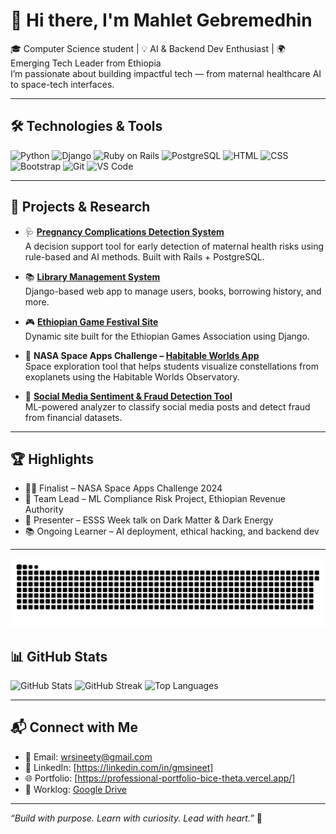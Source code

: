 # 👋 Hi there, I'm Mahlet Gebremedhin

🎓 Computer Science student | 💡 AI & Backend Dev Enthusiast | 🌍 Emerging Tech Leader from Ethiopia  
I’m passionate about building impactful tech — from maternal healthcare AI to space-tech interfaces.

---

## 🛠️ Technologies & Tools
![Python](https://img.shields.io/badge/Python-3776AB?style=for-the-badge&logo=python&logoColor=white)
![Django](https://img.shields.io/badge/Django-092E20?style=for-the-badge&logo=django&logoColor=white)
![Ruby on Rails](https://img.shields.io/badge/Rails-CC0000?style=for-the-badge&logo=ruby-on-rails&logoColor=white)
![PostgreSQL](https://img.shields.io/badge/PostgreSQL-316192?style=for-the-badge&logo=postgresql&logoColor=white)
![HTML](https://img.shields.io/badge/HTML5-E34F26?style=for-the-badge&logo=html5&logoColor=white)
![CSS](https://img.shields.io/badge/CSS3-1572B6?style=for-the-badge&logo=css3&logoColor=white)
![Bootstrap](https://img.shields.io/badge/Bootstrap-7952B3?style=for-the-badge&logo=bootstrap&logoColor=white)
![Git](https://img.shields.io/badge/Git-F05032?style=for-the-badge&logo=git&logoColor=white)
![VS Code](https://img.shields.io/badge/VS%20Code-007ACC?style=for-the-badge&logo=visual-studio-code&logoColor=white)

---

## 📌 Projects & Research
- 🩺 **[Pregnancy Complications Detection System](https://github.com/sineetg/healthcare)**  
  A decision support tool for early detection of maternal health risks using rule-based and AI methods. Built with Rails + PostgreSQL.

- 📚 **[Library Management System](https://github.com/sineetg/library-system)**  
  Django-based web app to manage users, books, borrowing history, and more.

- 🎮 **[Ethiopian Game Festival Site](https://github.com/sineetg/ega-festival)**  
  Dynamic site built for the Ethiopian Games Association using Django.

- 🚀 **NASA Space Apps Challenge – [Habitable Worlds App](https://github.com/sineetg/hwo-visualizer)**  
  Space exploration tool that helps students visualize constellations from exoplanets using the Habitable Worlds Observatory.

- 💬 **[Social Media Sentiment & Fraud Detection Tool](https://github.com/sineetg/social-fraud-detector)**  
  ML-powered analyzer to classify social media posts and detect fraud from financial datasets.

---

## 🏆 Highlights
- 👩‍🚀 Finalist – NASA Space Apps Challenge 2024
- 🤝 Team Lead – ML Compliance Risk Project, Ethiopian Revenue Authority
- 🎤 Presenter – ESSS Week talk on Dark Matter & Dark Energy
- 📚 Ongoing Learner – AI deployment, ethical hacking, and backend dev

---


<img src="https://raw.githubusercontent.com/sineetg/sineetg/output/snake.svg" alt="Snake animation" />

###


## 📊 GitHub Stats
![GitHub Stats](https://github-readme-stats.vercel.app/api?username=sineetg&show_icons=true&theme=radical)
![GitHub Streak](https://streak-stats.demolab.com?user=sineetg&theme=radical&hide_border=true)
![Top Languages](https://github-readme-stats.vercel.app/api/top-langs/?username=sineetg&layout=compact&theme=radical)

---

## 📬 Connect with Me
- 📧 Email: wrsineety@gmail.com  
- 💼 LinkedIn: [https://linkedin.com/in/gmsineet]  
- 🌐 Portfolio: [https://professional-portfolio-bice-theta.vercel.app/]  
- 📝 Worklog: [Google Drive](https://drive.google.com) 
---

*“Build with purpose. Learn with curiosity. Lead with heart.”* 🚀
